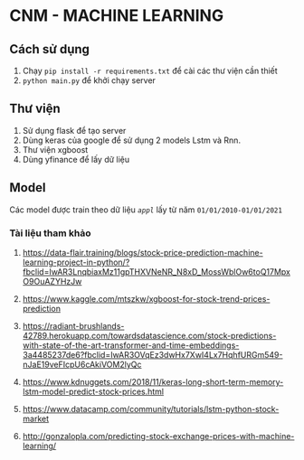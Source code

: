 # CNM - MACHINE LEARNING

## Cách sử dụng
1. Chạy `pip install -r requirements.txt` để cài các thư viện cần thiết
2. `python main.py` để khởi chạy server

## Thư viện
1. Sử dụng flask để tạo server
2. Dùng keras của google để sử dụng 2 models Lstm và Rnn.
3. Thư viện xgboost
4. Dùng yfinance để lấy dữ liệu

## Model
Các model được train theo dữ liệu *`appl`* lấy từ năm `01/01/2010-01/01/2021`

### Tài liệu tham khảo
1. https://data-flair.training/blogs/stock-price-prediction-machine-learning-project-in-python/?fbclid=IwAR3LnqbiaxMz11gpTHXVNeNR_N8xD_MossWblOw6toQ17MpxO9OuAZYHzJw

2. https://www.kaggle.com/mtszkw/xgboost-for-stock-trend-prices-prediction
3. https://radiant-brushlands-42789.herokuapp.com/towardsdatascience.com/stock-predictions-with-state-of-the-art-transformer-and-time-embeddings-3a4485237de6?fbclid=IwAR3OVqEz3dwHx7XwI4Lx7HqhfURGm549-nJaE19veFIcpU6cAkiVOM2lyQc

4. https://www.kdnuggets.com/2018/11/keras-long-short-term-memory-lstm-model-predict-stock-prices.html

5. https://www.datacamp.com/community/tutorials/lstm-python-stock-market

6. http://gonzalopla.com/predicting-stock-exchange-prices-with-machine-learning/